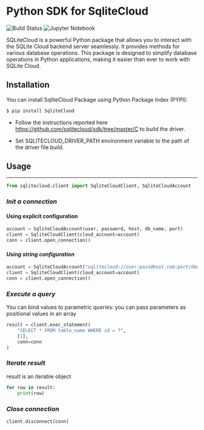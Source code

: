 # Python SDK for SqliteCloud

![Build Status](https://github.com/sqlitecloud/python/actions/workflows/deploy.yaml/badge.svg "Build Status") ![Jupyter Notebook](https://img.shields.io/badge/jupyter-%23FA0F00.svg?style=plastic&logo=jupyter&logoColor=white)

SQLiteCloud is a powerful Python package that allows you to interact with the SQLite Cloud backend server seamlessly. It provides methods for various database operations. This package is designed to simplify database operations in Python applications, making it easier than ever to work with SQLite Cloud.


## Installation

You can install SqliteCloud Package using Python Package Index (PYPI):

```bash
$ pip install SqliteCloud
```

- Follow the instructions reported here https://github.com/sqlitecloud/sdk/tree/master/C to build the driver.

- Set SQLITECLOUD_DRIVER_PATH environment variable to the path of the driver file build.

## Usage
<hr>

```python
from sqlitecloud.client import SqliteCloudClient, SqliteCloudAccount
```

### _Init a connection_

#### Using explicit configuration

```python
account = SqliteCloudAccount(user, password, host, db_name, port)
client = SqliteCloudClient(cloud_account=account)
conn = client.open_connection()
```

#### _Using string configuration_

```python
account = SqliteCloudAccount("sqlitecloud://user:pass@host.com:port/dbname?timeout=10&key2=value2&key3=value3")
client = SqliteCloudClient(cloud_account=account)
conn = client.open_connection()
```

### _Execute a query_
You can bind values to parametric queries: you can pass parameters as positional values in an array
```python
result = client.exec_statement(
    "SELECT * FROM table_name WHERE id = ?",
    [1],
    conn=conn
)
```

### _Iterate result_
result is an iterable object
```python
for row in result:
    print(row)
```

### _Close connection_

```python 
client.disconnect(conn)
```
